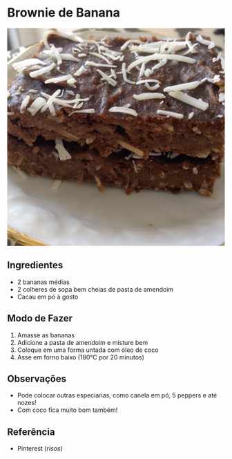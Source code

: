 # Brownie de Banana

![Brownie de banana](images/brownie-de-banana.jpg)

## Ingredientes

* 2 bananas médias
* 2 colheres de sopa bem cheias de pasta de amendoim
* Cacau em pó à gosto

## Modo de Fazer

1. Amasse as bananas
1. Adicione a pasta de amendoim e misture bem
1. Coloque em uma forma untada com óleo de coco
1. Asse em forno baixo (180°C por 20 minutos)

## Observações

* Pode colocar outras especiarias, como canela em pó, 5 peppers e até nozes!
* Com coco fica muito bom também!

## Referência

* Pinterest (_risos_)
